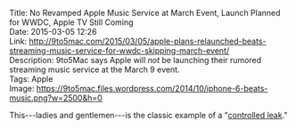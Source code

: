 Title: No Revamped Apple Music Service at March Event, Launch Planned for WWDC, Apple TV Still Coming  
Date: 2015-03-05 12:26  
Link: http://9to5mac.com/2015/03/05/apple-plans-relaunched-beats-streaming-music-service-for-wwdc-skipping-march-event/  
Description: 9to5Mac says Apple will *not* be launching their rumored streaming music service at the March 9 event.  
Tags: Apple  
Image: https://9to5mac.files.wordpress.com/2014/10/iphone-6-beats-music.png?w=2500&h=0  

This---ladies and gentlemen---is the classic example of a "[controlled leak][1]."

[1]: http://www.macobserver.com/tmo/article/how_apple_does_controlled_leaks/ "Source for the 9to5Mac piece"